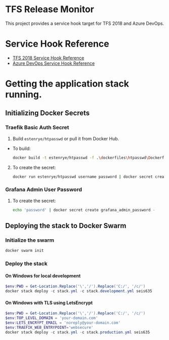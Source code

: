 # TFS Release Monitor

This project provides a service hook target for TFS 2018 and Azure DevOps.


# Service Hook Reference

- [TFS 2018 Service Hook Reference](https://docs.microsoft.com/en-us/azure/devops/service-hooks/events?view=tfs-2018#ms.vss-release.deployment-started-event)
- [Azure DevOps Service Hook Reference](https://docs.microsoft.com/en-us/azure/devops/service-hooks/events?view=azure-devops#ms.vss-release.release-created-event) 


# Getting the application stack running.

## Initializing Docker Secrets

### Traefik Basic Auth Secret
1. Build `estenrye/htpasswd` or pull it from Docker Hub.
  - To build: 
  
    ```bash
    docker build -t estenrye/htpasswd -f .\dockerfiles\htpasswd\Dockerfile .\dockerfiles\htpasswd
    ```
2. To create the secret:

   ```bash
   docker run estenrye/htpasswd username password | docker secret create traefik_usersfile -
   ```

### Grafana Admin User Password

1. To create the secret:

   ```bash
   echo 'password' | docker secret create grafana_admin_password -
   ```

## Deploying the stack to Docker Swarm

### Initialize the swarm

```bash
docker swarm init
```

### Deploy the stack

#### On Windows for local development
```powershell
$env:PWD = Get-Location.Replace('\','/').Replace('C:/', '/c/')
docker stack deploy -c stack.yml -c stack.development.yml seis635
```
#### On Windows with TLS using LetsEncrypt

```powershell
$env:PWD = Get-Location.Replace('\','/').Replace('C:/', '/c/')
$env:TOP_LEVEL_DOMAIN = 'your-domain.com'
$env:LETS_ENCRYPT_EMAIL = 'noreply@your-domain.com'
$env:TRAEFIK_WEB_ENTRYPOINT='websecure'
docker stack deploy -c stack.yml -c stack.production.yml seis635
```